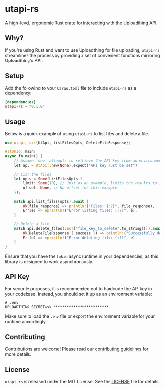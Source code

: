 # utapi-rs

A high-level, ergonomic Rust crate for interacting with the Uploadthing API.

## Why?

If you're using Rust and want to use Uploadthing for file uploading, `utapi-rs` streamlines the process by providing a set of convenient functions mirroring Uploadthing's API.

## Setup

Add the following to your `Cargo.toml` file to include `utapi-rs` as a dependency:

```toml
[dependencies]
utapi-rs = "0.1.0"
```

## Usage

Below is a quick example of using `utapi-rs` to list files and delete a file.

```rust
use utapi_rs::{UtApi, ListFilesOpts, DeleteFileResponse};

#[tokio::main]
async fn main() {
    // Assume `new` attempts to retrieve the API key from an environment variable.
    let api = UtApi::new(None).expect("API key must be set");

    // List the files
    let opts = Some(ListFilesOpts {
        limit: Some(10), // Just as an example, limits the results to 10 files
        offset: None, // No offset for this example
    });

    match api.list_files(opts).await {
        Ok(file_response) => println!("Files: {:?}", file_response),
        Err(e) => eprintln!("Error listing files: {:?}", e),
    }

    // Delete a file
    match api.delete_files(vec!["file_key_to_delete".to_string()]).await {
        Ok(DeleteFileResponse { success }) => println!("Successfully deleted file: {}", success),
        Err(e) => eprintln!("Error deleting file: {:?}", e),
    }
}
```

Ensure that you have the `tokio` async runtime in your dependencies, as this library is designed to work asynchronously.

## API Key

For security purposes, it is recommended not to hardcode the API key in your codebase. Instead, you should set it up as an environment variable:

```
# .env
UPLOADTHING_SECRET=sk_*************************
```

Make sure to load the `.env` file or export the environment variable for your runtime accordingly.

## Contributing

Contributions are welcome! Please read our [contributing guidelines](CONTRIBUTING.md) for more details.

## License

`utapi-rs` is released under the MIT License. See the [LICENSE](LICENSE) file for details.
